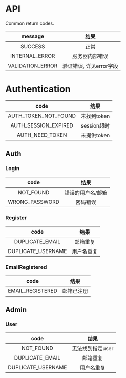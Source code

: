 # API
Common return codes.

|        message         |         结果          |
|:----------------------:|:--------------------:|
|        SUCCESS         |         正常          |
|     INTERNAL_ERROR     |     服务器内部错误      |
|    VALIDATION_ERROR    | 验证错误, 详见error字段 |


# Authentication

|         code         |       结果       |
|:--------------------:|:---------------:|
| AUTH_TOKEN_NOT_FOUND |   未找到token    |
| AUTH_SESSION_EXPIRED |   session超时    |
|   AUTH_NEED_TOKEN    |   未提供token    |


## Auth

### Login

|         code       |         结果          |
|:------------------:|:--------------------:|
|   NOT_FOUND   |    错误的用户名/邮箱    |
|   WRONG_PASSWORD   |       密码错误        |
### Register

|            code            |         结果          |
|:--------------------------:|:--------------------:|
|      DUPLICATE_EMAIL       |       邮箱重复        |
|     DUPLICATE_USERNAME     |       用户名重复       |

### EmailRegistered

|            code            |         结果          |
|:--------------------------:|:--------------------:|
|      EMAIL_REGISTERED      |       邮箱已注册       |

## Admin

### User

|           code          |         结果          |
|:-----------------------:|:--------------------:|
|        NOT_FOUND        |     无法找到指定user   |
|     DUPLICATE_EMAIL     |        邮箱重复        |
|    DUPLICATE_USERNAME   |       用户名重复       |

